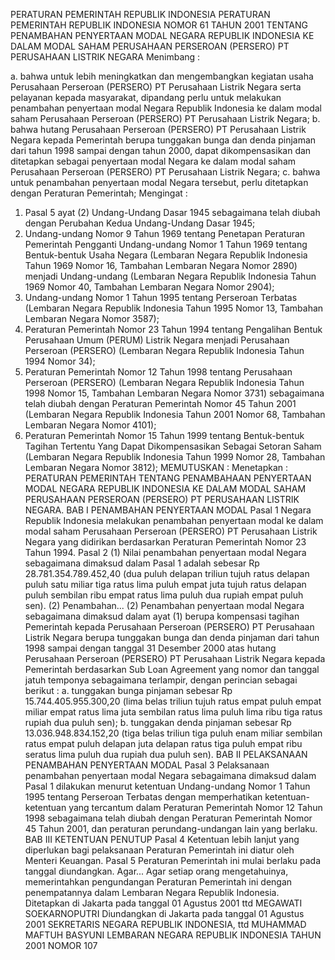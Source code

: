  PERATURAN PEMERINTAH REPUBLIK INDONESIA PERATURAN PEMERINTAH REPUBLIK INDONESIA NOMOR 61 TAHUN 2001 TENTANG PENAMBAHAN PENYERTAAN MODAL NEGARA REPUBLIK INDONESIA KE DALAM MODAL SAHAM PERUSAHAAN PERSEROAN (PERSERO) PT PERUSAHAAN LISTRIK NEGARA
Menimbang :

a. bahwa untuk lebih meningkatkan dan mengembangkan kegiatan usaha Perusahaan Perseroan (PERSERO) PT Perusahaan Listrik Negara serta pelayanan kepada masyarakat, dipandang perlu untuk melakukan penambahan penyertaan modal Negara Republik Indonesia ke dalam modal saham Perusahaan Perseroan (PERSERO) PT Perusahaan Listrik Negara;
b. bahwa hutang Perusahaan Perseroan (PERSERO) PT Perusahaan Listrik Negara kepada Pemerintah berupa tunggakan bunga dan denda pinjaman dari tahun 1998 sampai dengan tahun 2000, dapat dikompensasikan dan ditetapkan sebagai penyertaan modal Negara ke dalam modal saham Perusahaan Perseroan (PERSERO) PT Perusahaan Listrik Negara;
c. bahwa untuk penambahan penyertaan modal Negara tersebut, perlu ditetapkan dengan Peraturan Pemerintah;
Mengingat :

1. Pasal 5 ayat (2) Undang-Undang Dasar 1945 sebagaimana telah diubah dengan Perubahan Kedua Undang-Undang Dasar 1945;
2. Undang-undang Nomor 9 Tahun 1969 tentang Penetapan Peraturan Pemerintah Pengganti Undang-undang Nomor 1 Tahun 1969 tentang Bentuk-bentuk Usaha Negara (Lembaran Negara Republik Indonesia Tahun 1969 Nomor 16, Tambahan Lembaran Negara Nomor 2890) menjadi Undang-undang (Lembaran Negara Republik Indonesia Tahun 1969 Nomor 40, Tambahan Lembaran Negara Nomor 2904);
3. Undang-undang Nomor 1 Tahun 1995 tentang Perseroan Terbatas (Lembaran Negara Republik Indonesia Tahun 1995 Nomor 13, Tambahan Lembaran Negara Nomor 3587);
4. Peraturan Pemerintah Nomor 23 Tahun 1994 tentang Pengalihan Bentuk Perusahaan Umum (PERUM) Listrik Negara menjadi Perusahaan Perseroan (PERSERO) (Lembaran Negara Republik Indonesia Tahun 1994 Nomor 34);
5. Peraturan Pemerintah Nomor 12 Tahun 1998 tentang Perusahaan Perseroan (PERSERO) (Lembaran Negara Republik Indonesia Tahun 1998 Nomor 15, Tambahan Lembaran Negara Nomor 3731) sebagaimana telah diubah dengan Peraturan Pemerintah Nomor 45 Tahun 2001 (Lembaran Negara Republik Indonesia Tahun 2001 Nomor 68, Tambahan Lembaran Negara Nomor 4101);
6. Peraturan Pemerintah Nomor 15 Tahun 1999 tentang Bentuk-bentuk Tagihan Tertentu Yang Dapat Dikompensasikan Sebagai Setoran Saham (Lembaran Negara Republik Indonesia Tahun 1999 Nomor 28, Tambahan Lembaran Negara Nomor 3812);
MEMUTUSKAN :
 Menetapkan : PERATURAN PEMERINTAH TENTANG PENAMBAHAAN PENYERTAAN MODAL NEGARA REPUBLIK INDONESIA KE DALAM MODAL SAHAM PERUSAHAAN PERSEROAN (PERSERO) PT PERUSAHAAN LISTRIK NEGARA.
BAB I PENAMBAHAN PENYERTAAN MODAL
Pasal 1
Negara Republik Indonesia melakukan penambahan penyertaan modal ke dalam modal saham Perusahaan Perseroan (PERSERO) PT Perusahaan Listrik Negara yang didirikan berdasarkan Peraturan Pemerintah Nomor 23 Tahun 1994.
Pasal 2
(1) Nilai penambahan penyertaan modal Negara sebagaimana dimaksud dalam Pasal 1 adalah sebesar Rp 28.781.354.789.452,40 (dua puluh delapan triliun tujuh ratus delapan puluh satu miliar tiga ratus lima puluh empat juta tujuh ratus delapan puluh sembilan ribu empat ratus lima puluh dua rupiah empat puluh sen).
(2) Penambahan...
(2) Penambahan penyertaan modal Negara sebagaimana dimaksud dalam ayat (1) berupa kompensasi tagihan Pemerintah kepada Perusahaan Perseroan (PERSERO) PT Perusahaan Listrik Negara berupa tunggakan bunga dan denda pinjaman dari tahun 1998 sampai dengan tanggal 31 Desember 2000 atas hutang Perusahaan Perseroan (PERSERO) PT Perusahaan Listrik Negara kepada Pemerintah berdasarkan Sub Loan Agreement yang nomor dan tanggal jatuh temponya sebagaimana terlampir, dengan perincian sebagai berikut :
a. tunggakan bunga pinjaman sebesar Rp 15.744.405.955.300,20 (lima belas triliun tujuh ratus empat puluh empat miliar empat ratus lima juta sembilan ratus lima puluh lima ribu tiga ratus rupiah dua puluh sen);
b. tunggakan denda pinjaman sebesar Rp 13.036.948.834.152,20 (tiga belas triliun tiga puluh enam miliar sembilan ratus empat puluh delapan juta delapan ratus tiga puluh empat ribu seratus lima puluh dua rupiah dua puluh sen).
BAB II PELAKSANAAN PENAMBAHAN PENYERTAAN MODAL
Pasal 3
Pelaksanaan penambahan penyertaan modal Negara sebagaimana dimaksud dalam Pasal 1 dilakukan menurut ketentuan Undang-undang Nomor 1 Tahun 1995 tentang Perseroan Terbatas dengan memperhatikan ketentuan-ketentuan yang tercantum dalam Peraturan Pemerintah Nomor 12 Tahun 1998 sebagaimana telah diubah dengan Peraturan Pemerintah Nomor 45 Tahun 2001, dan peraturan perundang-undangan lain yang berlaku.
BAB III KETENTUAN PENUTUP
Pasal 4
Ketentuan lebih lanjut yang diperlukan bagi pelaksanaan Peraturan Pemerintah ini diatur oleh Menteri Keuangan.
Pasal 5
Peraturan Pemerintah ini mulai berlaku pada tanggal diundangkan. Agar...
Agar setiap orang mengetahuinya, memerintahkan pengundangan Peraturan Pemerintah ini dengan penempatannya dalam Lembaran Negara Republik Indonesia. Ditetapkan di Jakarta pada tanggal 01 Agustus 2001 ttd MEGAWATI SOEKARNOPUTRI Diundangkan di Jakarta pada tanggal 01 Agustus 2001 SEKRETARIS NEGARA REPUBLIK INDONESIA, ttd MUHAMMAD MAFTUH BASYUNI LEMBARAN NEGARA REPUBLIK INDONESIA TAHUN 2001 NOMOR 107